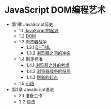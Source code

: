 # JavaScript DOM编程艺术

* 第1章 JavaScript简史
	* 1.1 [JavaScript的起源](js_origin.md)
	* 1.2 [DOM](about_dom.md)
	* 1.3 浏览器战争
		* 1.3.1 [DHTML](war_of_browser/about_dhtml.md)
		* 1.3.2 [浏览器之间的冲突](war_of_browser/war_between_browser.md)
	* 1.4 制定标准
		* 1.4.1 [浏览器之外的考虑](make_rules/con_out_of_browser.md)
		* 1.4.2 [浏览器战争的结局](make_rules/result_of_war.md)
		* 1.4.3 [崭新的起点](new_devide.md)
	* 1.5 [小结](conclusion.md) 
* 第2章 JavaScript语法
	* 2.1 准备工作
	* 2.2 语法

